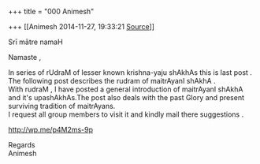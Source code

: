 +++
title = "000 Animesh"

+++
[[Animesh	2014-11-27, 19:33:21 [Source](https://groups.google.com/g/samskrita/c/JU2_HopIwC8)]]



Srī mātre namaH

Namaste ,

In series of rUdraM of lesser known krishna-yaju shAkhAs this is last post .  
The following post describes the rudram of maitrAyanI shAkhA .  
With rudraM , I have posted a general introduction of maitrAyanI shAkhA and it's upashAkhAs.The post also deals with the past Glory and present surviving tradition of maitrAyans.  
I request all group members to visit it and kindly mail there suggestions .

<http://wp.me/p4M2ms-9p>

  
Regards  
Animesh  

